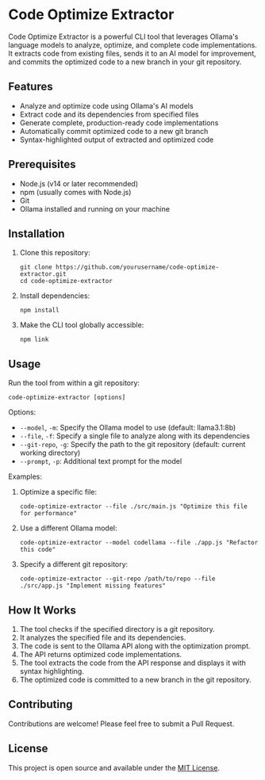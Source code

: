 # Code Optimize Extractor

Code Optimize Extractor is a powerful CLI tool that leverages Ollama's language models to analyze, optimize, and complete code implementations. It extracts code from existing files, sends it to an AI model for improvement, and commits the optimized code to a new branch in your git repository.

## Features

- Analyze and optimize code using Ollama's AI models
- Extract code and its dependencies from specified files
- Generate complete, production-ready code implementations
- Automatically commit optimized code to a new git branch
- Syntax-highlighted output of extracted and optimized code

## Prerequisites

- Node.js (v14 or later recommended)
- npm (usually comes with Node.js)
- Git
- Ollama installed and running on your machine

## Installation

1. Clone this repository:
   ```
   git clone https://github.com/yourusername/code-optimize-extractor.git
   cd code-optimize-extractor
   ```

2. Install dependencies:
   ```
   npm install
   ```

3. Make the CLI tool globally accessible:
   ```
   npm link
   ```

## Usage

Run the tool from within a git repository:

```
code-optimize-extractor [options]
```

Options:
- `--model`, `-m`: Specify the Ollama model to use (default: llama3.1:8b)
- `--file`, `-f`: Specify a single file to analyze along with its dependencies
- `--git-repo`, `-g`: Specify the path to the git repository (default: current working directory)
- `--prompt`, `-p`: Additional text prompt for the model

Examples:

1. Optimize a specific file:
   ```
   code-optimize-extractor --file ./src/main.js "Optimize this file for performance"
   ```

2. Use a different Ollama model:
   ```
   code-optimize-extractor --model codellama --file ./app.js "Refactor this code"
   ```

3. Specify a different git repository:
   ```
   code-optimize-extractor --git-repo /path/to/repo --file ./src/app.js "Implement missing features"
   ```

## How It Works

1. The tool checks if the specified directory is a git repository.
2. It analyzes the specified file and its dependencies.
3. The code is sent to the Ollama API along with the optimization prompt.
4. The API returns optimized code implementations.
5. The tool extracts the code from the API response and displays it with syntax highlighting.
6. The optimized code is committed to a new branch in the git repository.

## Contributing

Contributions are welcome! Please feel free to submit a Pull Request.

## License

This project is open source and available under the [MIT License](LICENSE).
